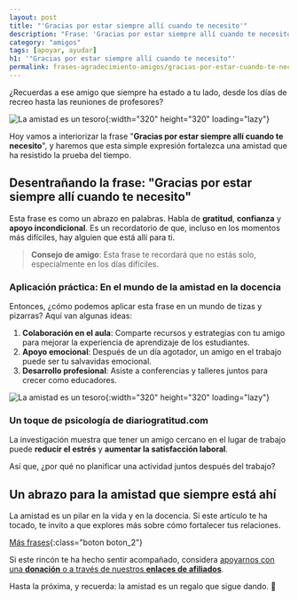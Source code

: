 ```yaml
---
layout: post
title: "'Gracias por estar siempre allí cuando te necesito'"
description: "Frase: 'Gracias por estar siempre allí cuando te necesito' Aprende el valor del apoyo emocional entre docentes amigos. Este análisis te mostrará el camino."
category: "amigos"
tags: [apoyar, ayudar]
h1: '"Gracias por estar siempre allí cuando te necesito"'
permalink: frases-agradecimiento-amigos/gracias-por-estar-cuando-te-necesito
---
```

¿Recuerdas a ese amigo que siempre ha estado a tu lado, desde los días de recreo hasta las reuniones de profesores?

![La amistad es un tesoro]({{'img/blog/gracias-por-estar-siempre-alli.webp'|relative_url}}){:width="320" height="320" loading="lazy"}

Hoy vamos a interiorizar la frase "**Gracias por estar siempre allí cuando te necesito**", y haremos que esta simple expresión fortalezca una amistad que ha resistido la prueba del tiempo.

## Desentrañando la frase: "Gracias por estar siempre allí cuando te necesito"

Esta frase es como un abrazo en palabras. Habla de **gratitud**, **confianza** y **apoyo incondicional**. Es un recordatorio de que, incluso en los momentos más difíciles, hay alguien que está allí para ti.

> **Consejo de amigo**: Esta frase te recordará que no estás solo, especialmente en los días difíciles.

### Aplicación práctica: En el mundo de la amistad en la docencia

Entonces, ¿cómo podemos aplicar esta frase en un mundo de tizas y pizarras? Aquí van algunas ideas:

1. **Colaboración en el aula**: Comparte recursos y estrategias con tu amigo para mejorar la experiencia de aprendizaje de los estudiantes.
2. **Apoyo emocional**: Después de un día agotador, un amigo en el trabajo puede ser tu salvavidas emocional.
3. **Desarrollo profesional**: Asiste a conferencias y talleres juntos para crecer como educadores.

![La amistad es un tesoro]({{'img/blog/gracias-por-estar-siempre-alli-cuando-necesito.webp'|relative_url}}){:width="320" height="320" loading="lazy"}

### Un toque de psicología de diariogratitud.com

La investigación muestra que tener un amigo cercano en el lugar de trabajo puede **reducir el estrés** y **aumentar la satisfacción laboral**.

Así que, ¿por qué no planificar una actividad juntos después del trabajo?

## Un abrazo para la amistad que siempre está ahí

La amistad es un pilar en la vida y en la docencia. Si este artículo te ha tocado, te invito a que explores más sobre cómo fortalecer tus relaciones.

[Más frases]({{'frases-agradecimiento-amigos'|relative_url}} "Frases amigos"){:class="boton boton_2"}

Si este rincón te ha hecho sentir acompañado, considera [apoyarnos con una **donación** o a través de nuestros **enlaces de afiliados**]({{'muchas-gracias-por-tu-apoyo'|relative_url}}).

Hasta la próxima, y recuerda: la amistad es un regalo que sigue dando. 🎁
